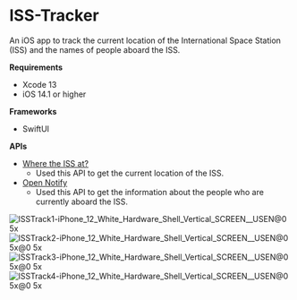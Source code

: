 # ISS-Tracker
An iOS app to track the current location of the International Space Station (ISS) and the names of people aboard the ISS.

**Requirements**
* Xcode 13
* iOS 14.1 or higher

**Frameworks**
* SwiftUI

**APIs**
- [Where the ISS at?](https://wheretheiss.at/w/developer)
  - Used this API to get the current location of the ISS.
- [Open Notify](http://open-notify.org/Open-Notify-API/)
  - Used this API to get the information about the people who are currently aboard the ISS.
  
![ISSTrack1-iPhone_12_White_Hardware_Shell_Vertical_SCREEN__USEN@0 5x](https://user-images.githubusercontent.com/19838220/122054441-4ef88400-ce05-11eb-9da3-388eec922be3.png)
![ISSTrack2-iPhone_12_White_Hardware_Shell_Vertical_SCREEN__USEN@0 5x@0 5x](https://user-images.githubusercontent.com/19838220/122054477-56b82880-ce05-11eb-94be-655f967b06af.png)
![ISSTrack3-iPhone_12_White_Hardware_Shell_Vertical_SCREEN__USEN@0 5x@0 5x](https://user-images.githubusercontent.com/19838220/122054495-5ae44600-ce05-11eb-9635-87fd160ab4f3.png)
![ISSTrack4-iPhone_12_White_Hardware_Shell_Vertical_SCREEN__USEN@0 5x@0 5x](https://user-images.githubusercontent.com/19838220/122054505-5f106380-ce05-11eb-9b8b-c0baa50a56ae.png)
